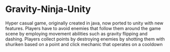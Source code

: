 # Gravity-Ninja-Unity

Hyper casual game, originally created in java, now ported to unity with new features. 
Players have to avoid enemies that follow them around the game scene by employing movement abilities such as gravity flipping and dashing.
Players collect points by destroying enemies by shotting them with shuriken based on a point and click mechanic that operates on a cooldown
